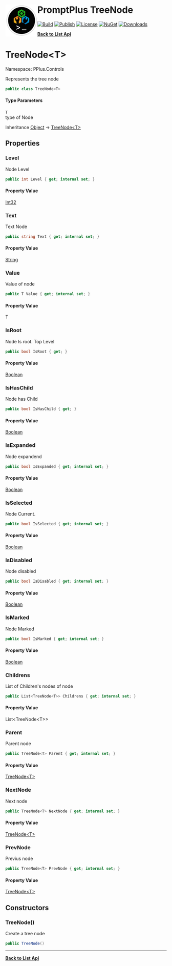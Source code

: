# <img align="left" width="100" height="100" src="../images/icon.png">PromptPlus TreeNode 

[![Build](https://github.com/FRACerqueira/PromptPlus/workflows/Build/badge.svg)](https://github.com/FRACerqueira/PromptPlus/actions/workflows/build.yml)
[![Publish](https://github.com/FRACerqueira/PromptPlus/actions/workflows/publish.yml/badge.svg)](https://github.com/FRACerqueira/PromptPlus/actions/workflows/publish.yml)
[![License](https://img.shields.io/github/license/FRACerqueira/PromptPlus)](https://github.com/FRACerqueira/PromptPlus/blob/master/LICENSE)
[![NuGet](https://img.shields.io/nuget/v/PromptPlus)](https://www.nuget.org/packages/PromptPlus/)
[![Downloads](https://img.shields.io/nuget/dt/PromptPlus)](https://www.nuget.org/packages/PromptPlus/)

[**Back to List Api**](./apis.md)

# TreeNode&lt;T&gt;

Namespace: PPlus.Controls

Represents the tree node

```csharp
public class TreeNode<T>
```

#### Type Parameters

`T`<br>
type of Node

Inheritance [Object](https://docs.microsoft.com/en-us/dotnet/api/system.object) → [TreeNode&lt;T&gt;](./pplus.controls.treenode-1.md)

## Properties

### **Level**

Node Level

```csharp
public int Level { get; internal set; }
```

#### Property Value

[Int32](https://docs.microsoft.com/en-us/dotnet/api/system.int32)<br>

### **Text**

Text Node

```csharp
public string Text { get; internal set; }
```

#### Property Value

[String](https://docs.microsoft.com/en-us/dotnet/api/system.string)<br>

### **Value**

Value of node

```csharp
public T Value { get; internal set; }
```

#### Property Value

T<br>

### **IsRoot**

Node Is root. Top Level

```csharp
public bool IsRoot { get; }
```

#### Property Value

[Boolean](https://docs.microsoft.com/en-us/dotnet/api/system.boolean)<br>

### **IsHasChild**

Node has Child

```csharp
public bool IsHasChild { get; }
```

#### Property Value

[Boolean](https://docs.microsoft.com/en-us/dotnet/api/system.boolean)<br>

### **IsExpanded**

Node expandend

```csharp
public bool IsExpanded { get; internal set; }
```

#### Property Value

[Boolean](https://docs.microsoft.com/en-us/dotnet/api/system.boolean)<br>

### **IsSelected**

Node Current.

```csharp
public bool IsSelected { get; internal set; }
```

#### Property Value

[Boolean](https://docs.microsoft.com/en-us/dotnet/api/system.boolean)<br>

### **IsDisabled**

Node disabled

```csharp
public bool IsDisabled { get; internal set; }
```

#### Property Value

[Boolean](https://docs.microsoft.com/en-us/dotnet/api/system.boolean)<br>

### **IsMarked**

Node Marked

```csharp
public bool IsMarked { get; internal set; }
```

#### Property Value

[Boolean](https://docs.microsoft.com/en-us/dotnet/api/system.boolean)<br>

### **Childrens**

List of Children's nodes of node

```csharp
public List<TreeNode<T>> Childrens { get; internal set; }
```

#### Property Value

List&lt;TreeNode&lt;T&gt;&gt;<br>

### **Parent**

Parent node

```csharp
public TreeNode<T> Parent { get; internal set; }
```

#### Property Value

[TreeNode&lt;T&gt;](./pplus.controls.treenode-1.md)<br>

### **NextNode**

Next node

```csharp
public TreeNode<T> NextNode { get; internal set; }
```

#### Property Value

[TreeNode&lt;T&gt;](./pplus.controls.treenode-1.md)<br>

### **PrevNode**

Previus node

```csharp
public TreeNode<T> PrevNode { get; internal set; }
```

#### Property Value

[TreeNode&lt;T&gt;](./pplus.controls.treenode-1.md)<br>

## Constructors

### **TreeNode()**

Create a tree node

```csharp
public TreeNode()
```


- - -
[**Back to List Api**](./apis.md)
